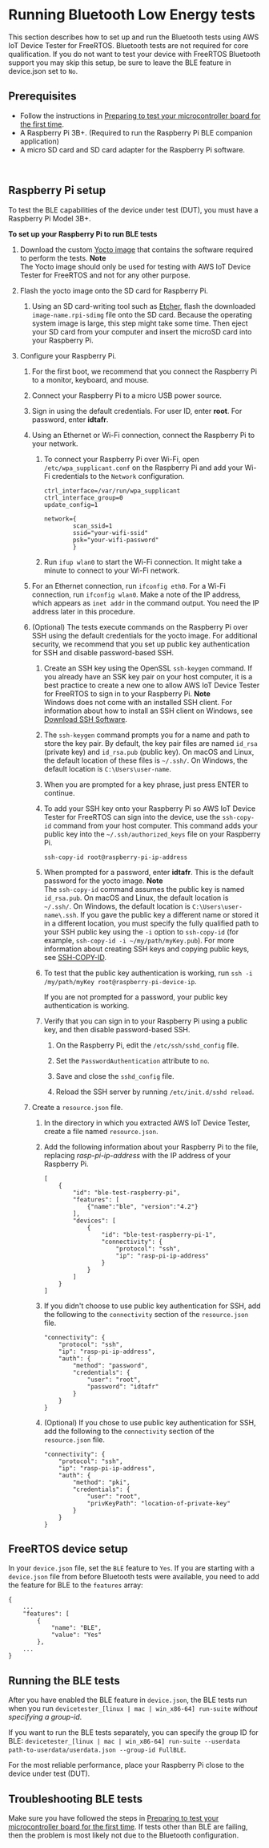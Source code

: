 # Running Bluetooth Low Energy tests<a name="afr-bridgekeeper-dt-bt"></a>

This section describes how to set up and run the Bluetooth tests using AWS IoT Device Tester for FreeRTOS\. Bluetooth tests are not required for core qualification\. If you do not want to test your device with FreeRTOS Bluetooth support you may skip this setup, be sure to leave the BLE feature in device\.json set to `No`\.

## Prerequisites<a name="dt-bt-prereq"></a>
+ Follow the instructions in [Preparing to test your microcontroller board for the first time](qual-steps.md)\.
+ A Raspberry Pi 3B\+\. \(Required to run the Raspberry Pi BLE companion application\)
+ A micro SD card and SD card adapter for the Raspberry Pi software\.

 

## Raspberry Pi setup<a name="dt-bt-pi-setup"></a>

To test the BLE capabilities of the device under test \(DUT\), you must have a Raspberry Pi Model 3B\+\.

**To set up your Raspberry Pi to run BLE tests**

1. Download the custom [Yocto image](https://docs.aws.amazon.com/freertos/latest/userguide/afr/IDT_AFR_BLE_RaspberryPi_1.0.0.rpi-sdimg) that contains the software required to perform the tests\.
**Note**  
The Yocto image should only be used for testing with AWS IoT Device Tester for FreeRTOS and not for any other purpose\.

1. Flash the yocto image onto the SD card for Raspberry Pi\.

   1. Using an SD card\-writing tool such as [Etcher](https://www.balena.io/etcher), flash the downloaded `image-name.rpi-sdimg` file onto the SD card\. Because the operating system image is large, this step might take some time\. Then eject your SD card from your computer and insert the microSD card into your Raspberry Pi\.

1. Configure your Raspberry Pi\.

   1. For the first boot, we recommend that you connect the Raspberry Pi to a monitor, keyboard, and mouse\.

   1. Connect your Raspberry Pi to a micro USB power source\.

   1. Sign in using the default credentials\. For user ID, enter **root**\. For password, enter **idtafr**\.

   1. Using an Ethernet or Wi\-Fi connection, connect the Raspberry Pi to your network\.

      1. To connect your Raspberry Pi over Wi\-Fi, open `/etc/wpa_supplicant.conf` on the Raspberry Pi and add your Wi\-Fi credentials to the `Network` configuration\.

         ```
         ctrl_interface=/var/run/wpa_supplicant
         ctrl_interface_group=0
         update_config=1
         
         network={
                 scan_ssid=1
                 ssid="your-wifi-ssid"
                 psk="your-wifi-password"
                 }
         ```

      1. Run `ifup wlan0` to start the Wi\-Fi connection\. It might take a minute to connect to your Wi\-Fi network\.

   1. For an Ethernet connection, run `ifconfig eth0`\. For a Wi\-Fi connection, run `ifconfig wlan0`\. Make a note of the IP address, which appears as `inet addr` in the command output\. You need the IP address later in this procedure\.

   1. \(Optional\) The tests execute commands on the Raspberry Pi over SSH using the default credentials for the yocto image\. For additional security, we recommend that you set up public key authentication for SSH and disable password\-based SSH\.

      1. Create an SSH key using the OpenSSL `ssh-keygen` command\. If you already have an SSK key pair on your host computer, it is a best practice to create a new one to allow AWS IoT Device Tester for FreeRTOS to sign in to your Raspberry Pi\.
**Note**  
Windows does not come with an installed SSH client\. For information about how to install an SSH client on Windows, see [Download SSH Software](https://www.ssh.com/ssh/#sec-Download-client-software)\.

      1. The `ssh-keygen` command prompts you for a name and path to store the key pair\. By default, the key pair files are named `id_rsa` \(private key\) and `id_rsa.pub` \(public key\)\. On macOS and Linux, the default location of these files is `~/.ssh/`\. On Windows, the default location is `C:\Users\user-name`\.

      1. When you are prompted for a key phrase, just press ENTER to continue\.

      1. To add your SSH key onto your Raspberry Pi so AWS IoT Device Tester for FreeRTOS can sign into the device, use the `ssh-copy-id` command from your host computer\. This command adds your public key into the `~/.ssh/authorized_keys` file on your Raspberry Pi\.

         `ssh-copy-id root@raspberry-pi-ip-address`

      1. When prompted for a password, enter **idtafr**\. This is the default password for the yocto image\.
**Note**  
The `ssh-copy-id` command assumes the public key is named `id_rsa.pub`\. On macOS and Linux, the default location is ` ~/.ssh/`\. On Windows, the default location is `C:\Users\user-name\.ssh`\. If you gave the public key a different name or stored it in a different location, you must specify the fully qualified path to your SSH public key using the `-i` option to `ssh-copy-id` \(for example, `ssh-copy-id -i ~/my/path/myKey.pub`\)\. For more information about creating SSH keys and copying public keys, see [SSH\-COPY\-ID](https://www.ssh.com/ssh/copy-id)\.

      1. To test that the public key authentication is working, run `ssh -i /my/path/myKey root@raspberry-pi-device-ip`\.

         If you are not prompted for a password, your public key authentication is working\.

      1. Verify that you can sign in to your Raspberry Pi using a public key, and then disable password\-based SSH\.

         1. On the Raspberry Pi, edit the `/etc/ssh/sshd_config` file\.

         1. Set the `PasswordAuthentication` attribute to `no`\.

         1. Save and close the `sshd_config` file\.

         1. Reload the SSH server by running `/etc/init.d/sshd reload`\.

   1. Create a `resource.json` file\.

      1. In the directory in which you extracted AWS IoT Device Tester, create a file named `resource.json`\.

      1. Add the following information about your Raspberry Pi to the file, replacing *rasp\-pi\-ip\-address* with the IP address of your Raspberry Pi\.

         ```
         [
             {
                 "id": "ble-test-raspberry-pi",
                 "features": [
                     {"name":"ble", "version":"4.2"}
                 ],
                 "devices": [
                     {
                         "id": "ble-test-raspberry-pi-1",
                         "connectivity": {
                             "protocol": "ssh",
                             "ip": "rasp-pi-ip-address"
                         }
                     }
                 ]
             }
         ]
         ```

      1. If you didn't choose to use public key authentication for SSH, add the following to the `connectivity` section of the `resource.json` file\.

         ```
         "connectivity": {
             "protocol": "ssh",
             "ip": "rasp-pi-ip-address",
             "auth": {
                 "method": "password",
                 "credentials": {
                     "user": "root",
                     "password": "idtafr"
                 }
             }
         }
         ```

      1. \(Optional\) If you chose to use public key authentication for SSH, add the following to the `connectivity` section of the `resource.json` file\.

         ```
         "connectivity": {
             "protocol": "ssh",
             "ip": "rasp-pi-ip-address",
             "auth": {
                 "method": "pki",
                 "credentials": {
                     "user": "root",
                     "privKeyPath": "location-of-private-key"
                 }
             }
         }
         ```

## FreeRTOS device setup<a name="afr-device-setup"></a>

In your `device.json` file, set the `BLE` feature to `Yes`\. If you are starting with a `device.json` file from before Bluetooth tests were available, you need to add the feature for BLE to the `features` array:

```
{
    ...
    "features": [
        {
            "name": "BLE",
            "value": "Yes"
        },
    ...
}
```

## Running the BLE tests<a name="running-ble-test"></a>

After you have enabled the BLE feature in `device.json`, the BLE tests run when you run `devicetester_[linux | mac | win_x86-64] run-suite` *without specifying a group\-id*\.

If you want to run the BLE tests separately, you can specify the group ID for BLE: `devicetester_[linux | mac | win_x86-64] run-suite --userdata path-to-userdata/userdata.json --group-id FullBLE`\.

For the most reliable performance, place your Raspberry Pi close to the device under test \(DUT\)\.

## Troubleshooting BLE tests<a name="troubleshooting-ble"></a>

Make sure you have followed the steps in [Preparing to test your microcontroller board for the first time](qual-steps.md)\. If tests other than BLE are failing, then the problem is most likely not due to the Bluetooth configuration\.